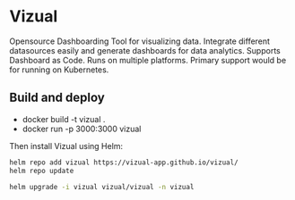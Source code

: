 # Vizual
Opensource Dashboarding Tool for visualizing data. Integrate different datasources easily and generate dashboards for data analytics. Supports Dashboard as Code. Runs on multiple platforms. Primary support would be for running on Kubernetes. 

## Build and deploy
- docker build -t vizual .
- docker run -p 3000:3000 vizual

Then install Vizual using Helm:

```bash
helm repo add vizual https://vizual-app.github.io/vizual/
helm repo update

helm upgrade -i vizual vizual/vizual -n vizual
```
